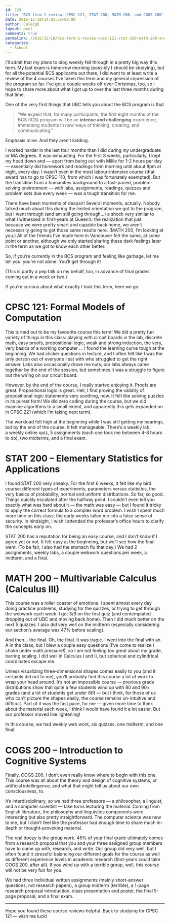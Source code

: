 ```yaml
---
id: 229
title: 'BCS term 1 review: CPSC 121, STAT 200, MATH 200, and COGS 200'
date: 2016-12-18T14:03:52+00:00
author: Caleigh
layout: post
comments: true
permalink: /2016/12/18/bcs-term-1-review-cpsc-121-stat-200-math-200-and-cogs-200/
categories:
  - School
---
```

I&#8217;ll admit that my plans to blog weekly fell through in a pretty big way this term. My last exam is tomorrow morning (possibly I should be studying), but for all the potential BCS applicants out there, I did want to at least write a review of the 4 courses I&#8217;ve taken this term and my general impression of the program so far. I&#8217;ve got a couple weeks off over Christmas, too, so I hope to share more about what I got up to over the last three months during that time.

One of the very first things that UBC tells you about the BCS program is that

> &#8220;We expect that, for many participants, the first eight months of the BCS (ICS) program will be an **intense and challenging** experience, immersing students in new ways of thinking, creating, and communicating.&#8221;

Emphasis mine. And they aren&#8217;t kidding.

I worked harder in the last four months than I did during my undergraduate or MA degrees. It was exhausting. For the first 8 weeks, particularly, I kept my head down and &#8212; apart from being out with Millie for 1-2 hours per day &#8212; essentially did homework and readings from morning until about 8pm at night, every day. I wasn&#8217;t even in the most labour-intensive course (that award has to go to CPSC 110, from which I was fortunately exempted). But the transition from a humanities background to a fast-paced, problem-solving environment &#8212; with labs, assignments, readings, quizzes and problem sets due every week &#8212; was a tough transition for me.

There have been moments of despair! Several moments, actually. Nobody talked much about this during the limited orientation we got to the program, but I went through (and am still going through&#8230;) a shock very similar to what I witnessed in first-years at Queen&#8217;s: the realization that just because we were pretty smart and capable back home, we aren&#8217;t necessarily going to get those same results here. (MATH 200, I&#8217;m looking at you.) All of the friends I&#8217;ve made here in Vancouver felt the same, at some point or another, although we only started sharing these dark feelings later in the term as we got to know each other better.

So, if you&#8217;re currently in the BCS program and feeling like garbage, let me tell you: you&#8217;re not alone. You&#8217;ll get through it!

(This is partly a pep talk on my behalf, too, in advance of final grades coming out in a week or two.)

If you&#8217;re curious about what exactly I took this term, here we go:

# CPSC 121: Formal Models of Computation

This turned out to be my favourite course this term! We did a pretty fun variety of things in this class: playing with circuit boards in the lab, discrete math, easy proofs, propositional logic, weak and strong induction, the very, very basics of a working computer &#8230; I found the learning curve tough at the beginning. We had clicker questions in lecture, and I often felt like I was the only person out of everyone I sat with who struggled to get the right answer. Labs also occasionally drove me nuts; our labs always came together by the end of the session, but sometimes it was a struggle to figure out the wiring on our circuit board.

However, by the end of the course, I really started enjoying it. Proofs are great. Propositional logic is great. Hell, I find proving the validity of propositional logic statements very soothing, now. It felt like solving puzzles in its purest form! We did zero coding during the course, but we did examine algorithms to a small extent, and apparently this gets expanded on in CPSC 221 (which I&#8217;m taking next term).

The workload felt high at the beginning while I was still getting my bearings, but by the end of the course, it felt manageable. There&#8217;s a weekly lab, a weekly online quiz, 5 assignments (each one took me between 4-8 hours to do), two midterms, and a final exam.

# STAT 200 &#8211; Elementary Statistics for Applications

I found STAT 200 very sneaky. For the first 6 weeks, it felt like my bird course: different types of experiments, parameters versus statistics, the very basics of probability, normal and uniform distributions. So far, so good. Things quickly escalated after the halfway point. I couldn&#8217;t even tell you exactly what was hard about it &#8212; the math was easy &#8212; but I found it tricky to apply the correct formula to a complex word problem. I wish I spent much more time on this class; the early weeks lulled me into a false sense of security. In hindsight, I wish I attended the professor&#8217;s office hours to clarify the concepts early on.

STAT 200 has a reputation for being an easy course, and I don&#8217;t know if I agree yet or not. It felt easy at the beginning, but we&#8217;ll see how the final went. (To be fair, I also had the stomach flu that day.) We had 2 assignments, weekly labs, a couple webwork questions per week, a midterm, and a final.

# MATH 200 &#8211; Multivariable Calculus (Calculus III)

This course was a roller coaster of emotions. I spent almost every day doing practice problems, studying for the quizzes, or trying to get through the webwork each week. I got 3/9 on the first quiz (and contemplated dropping out of UBC and moving back home). Then I did much better on the next 5 quizzes. I also did very well on the midterm (especially considering our section&#8217;s average was 47% before scaling).

And then&#8230; the final. Oh, the final. It was tragic. I went into the final with an A in the class, but I blew a couple easy questions (I&#8217;ve come to realize I choke under math pressure!), so I am not feeling too great about my grade, barring scaling. I did well in Calculus I and II, but spherical and cylindrical coordinates escape me.

Unless visualizing three-dimensional shapes comes easily to you (and it certainly did not to me), you&#8217;ll probably find this course a lot of work to wrap your head around. It&#8217;s not an impossible course &#8212; previous grade distributions show that quite a few students wind up with 80 and 90+ grades (and a lot of students get under 60) &#8212; but I think, for those of us who can&#8217;t picture the shapes easily, the course remains un-intuitive and difficult. Part of it was the fast pace, for me &#8212; given more time to think about the material each week, I think I would have found it a lot easier. But our professor moved like lightening!

In this course, we had weekly web work, six quizzes, one midterm, and one final.

# COGS 200 &#8211; Introduction to Cognitive Systems

Finally, COGS 200. I don&#8217;t even really know where to begin with this one. This course was all about the theory and design of cognitive systems, or artificial intellingence, and what that might tell us about our own consciousness, to.

It&#8217;s interdisciplinary, so we had three professors &#8212; a philosopher, a linguist, and a computer scientist &#8212; take turns lecturing the material. Coming from English literature, the philosophy and linguistics components were interesting but also pretty straightforward. The computer science was new to me, but I didn&#8217;t feel like the professor had enough time to share much in-depth or thought-provoking material.

The real doozy is the group work. 45% of your final grade ultimately comes from a research proposal that you and your three assigned group members have to come up with, research, and write. Our group did very well, but I often found it stressful balancing our different goals for the course as well as different experience levels in academic research (first-years could take COGS 200, after all). If you wind up with a terrible group, well, this course will not be very fun for you.

We had three individual written assignments (mainly short-answer questions, not research papers), a group midterm (terrible), a 1-page research proposal introduction, class presentation and poster, the final 5-page proposal, and a final exam.

* * *

Hope you found these course reviews helpful. Back to studying for CPSC 121 &#8212; wish me luck!